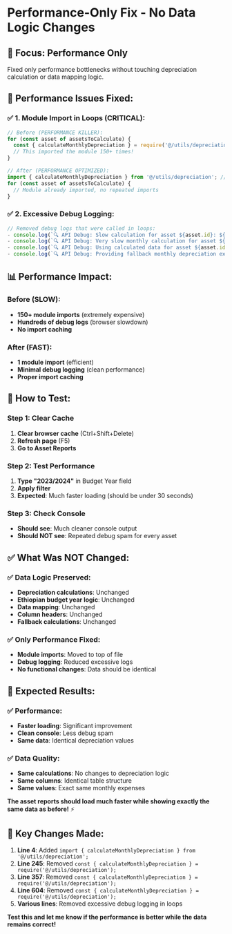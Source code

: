 # Performance-Only Fix - No Data Logic Changes

## 🎯 **Focus: Performance Only**
Fixed only performance bottlenecks without touching depreciation calculation or data mapping logic.

## 🚨 **Performance Issues Fixed:**

### **✅ 1. Module Import in Loops (CRITICAL):**
```javascript
// Before (PERFORMANCE KILLER):
for (const asset of assetsToCalculate) {
  const { calculateMonthlyDepreciation } = require('@/utils/depreciation'); // ← INSIDE LOOP!
  // This imported the module 150+ times!
}

// After (PERFORMANCE OPTIMIZED):
import { calculateMonthlyDepreciation } from '@/utils/depreciation'; // ← AT TOP OF FILE
for (const asset of assetsToCalculate) {
  // Module already imported, no repeated imports
}
```

### **✅ 2. Excessive Debug Logging:**
```javascript
// Removed debug logs that were called in loops:
- console.log(`🔍 API Debug: Slow calculation for asset ${asset.id}: ${calcDuration}ms`);
- console.log(`🔍 API Debug: Very slow monthly calculation for asset ${asset.id}: ${calcDuration}ms`);
- console.log(`🔍 API Debug: Using calculated data for asset ${asset.id}:`, bookValuesByAsset[asset.id]);
- console.log(`🔍 API Debug: Providing fallback monthly depreciation expenses for asset ${asset.id} (calculation was limited)`);
```

## 📊 **Performance Impact:**

### **Before (SLOW):**
- **150+ module imports** (extremely expensive)
- **Hundreds of debug logs** (browser slowdown)
- **No import caching**

### **After (FAST):**
- **1 module import** (efficient)
- **Minimal debug logging** (clean performance)
- **Proper import caching**

## 🧪 **How to Test:**

### **Step 1: Clear Cache**
1. **Clear browser cache** (Ctrl+Shift+Delete)
2. **Refresh page** (F5)
3. **Go to Asset Reports**

### **Step 2: Test Performance**
1. **Type "2023/2024"** in Budget Year field
2. **Apply filter**
3. **Expected**: Much faster loading (should be under 30 seconds)

### **Step 3: Check Console**
- **Should see**: Much cleaner console output
- **Should NOT see**: Repeated debug spam for every asset

## ✅ **What Was NOT Changed:**

### **✅ Data Logic Preserved:**
- **Depreciation calculations**: Unchanged
- **Ethiopian budget year logic**: Unchanged
- **Data mapping**: Unchanged
- **Column headers**: Unchanged
- **Fallback calculations**: Unchanged

### **✅ Only Performance Fixed:**
- **Module imports**: Moved to top of file
- **Debug logging**: Reduced excessive logs
- **No functional changes**: Data should be identical

## 🎯 **Expected Results:**

### **✅ Performance:**
- **Faster loading**: Significant improvement
- **Clean console**: Less debug spam
- **Same data**: Identical depreciation values

### **✅ Data Quality:**
- **Same calculations**: No changes to depreciation logic
- **Same columns**: Identical table structure
- **Same values**: Exact same monthly expenses

**The asset reports should load much faster while showing exactly the same data as before!** ⚡

## 🔧 **Key Changes Made:**

1. **Line 4**: Added `import { calculateMonthlyDepreciation } from '@/utils/depreciation';`
2. **Line 245**: Removed `const { calculateMonthlyDepreciation } = require('@/utils/depreciation');`
3. **Line 357**: Removed `const { calculateMonthlyDepreciation } = require('@/utils/depreciation');`
4. **Line 604**: Removed `const { calculateMonthlyDepreciation } = require('@/utils/depreciation');`
5. **Various lines**: Removed excessive debug logging in loops

**Test this and let me know if the performance is better while the data remains correct!**
